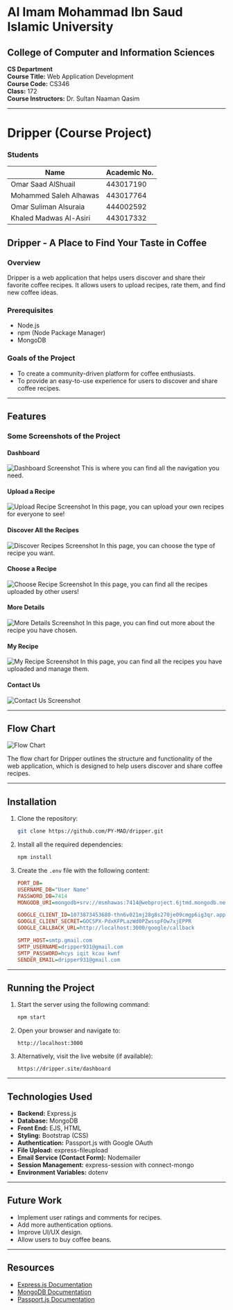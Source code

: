 # Al Imam Mohammad Ibn Saud Islamic University

## College of Computer and Information Sciences

**CS Department**  
**Course Title:** Web Application Development  
**Course Code:** CS346  
**Class:** 172  
**Course Instructors:** Dr. Sultan Naaman Qasim  

---

# Dripper (Course Project)



### Students
| Name                   | Academic No. |
|------------------------|-------------|
| Omar Saad AlShuail    | 443017190   |
| Mohammed Saleh Alhawas| 443017764   |
| Omar Suliman Alsuraia | 444002592   |
| Khaled Madwas Al-Asiri| 443017332   |

## Dripper - A Place to Find Your Taste in Coffee

### Overview
Dripper is a web application that helps users discover and share their favorite coffee recipes. It allows users to upload recipes, rate them, and find new coffee ideas.

### Prerequisites
- Node.js
- npm (Node Package Manager)
- MongoDB

### Goals of the Project
- To create a community-driven platform for coffee enthusiasts.
- To provide an easy-to-use experience for users to discover and share coffee recipes.

---

## Features

### Some Screenshots of the Project

#### Dashboard
![Dashboard Screenshot](https://media.discordapp.net/attachments/1115430930140635136/1335053224994144256/image.png?ex=679ec4b4&is=679d7334&hm=295bf0f57e18d81e96508a3ac81a55a2ecf9b922892c93bab0e3a9033634bb93&)
This is where you can find all the navigation you need.

#### Upload a Recipe
![Upload Recipe Screenshot](https://media.discordapp.net/attachments/1115430930140635136/1335053323484663860/image.png?ex=679ec4cc&is=679d734c&hm=6d4d58946ee53093ca594060ded3c4973cae8c6909f98db45e1b7f64566eb806&)
In this page, you can upload your own recipes for everyone to see!

#### Discover All the Recipes
![Discover Recipes Screenshot](https://media.discordapp.net/attachments/1115430930140635136/1335053429717860444/image.png?ex=679ec4e5&is=679d7365&hm=88402169d5591a41b14c6aae77cf2f57fc00060b159f32221b8f7f06cef68cd7&)
In this page, you can choose the type of recipe you want.

#### Choose a Recipe
![Choose Recipe Screenshot](https://media.discordapp.net/attachments/1115430930140635136/1335053506909962301/image.png?ex=679ec4f8&is=679d7378&hm=b527b892152b61f31bc8f26a7acbf7f307352bdefbc517be5d4aa25dae7d5720&)
In this page, you can find all the recipes uploaded by other users!

#### More Details
![More Details Screenshot](https://media.discordapp.net/attachments/1115430930140635136/1335053554267717654/image.png?ex=679ec503&is=679d7383&hm=d851e3607b42e11d875296ee3fe253a7dafd87d73ebdb836660906d0e1b42e3c&)
In this page, you can find out more about the recipe you have chosen.

#### My Recipe
![My Recipe Screenshot](https://media.discordapp.net/attachments/1115430930140635136/1335053640922300488/image.png?ex=679ec518&is=679d7398&hm=dd6551b732027b6262c7086109f15a7099c796fb104cf4bada0638491ecae146&)
In this page, you can find all the recipes you have uploaded and manage them.

#### Contact Us
![Contact Us Screenshot](https://media.discordapp.net/attachments/1115430930140635136/1335053700825354302/image.png?ex=679ec526&is=679d73a6&hm=c0c348b4dd4fb702dcdc77765cb5df97645f139b25ce9fcff455d3438e20f4f7&)

---

## Flow Chart
![Flow Chart](https://media.discordapp.net/attachments/1115430930140635136/1335053763345649664/web.drawio.png?ex=679ec535&is=679d73b5&hm=ef0a185009b400d9ceeae59709a7db6ab2cc6a82064c50ed6c19dca3f69c9a12&)

The flow chart for Dripper outlines the structure and functionality of the web application, which is designed to help users discover and share coffee recipes.

---

## Installation

1. Clone the repository:
   ```sh
   git clone https://github.com/PY-MAD/dripper.git
   ```
2. Install all the required dependencies:
   ```sh
   npm install
   ```
3. Create the `.env` file with the following content:
   ```ini
   PORT_DB=
   USERNAME_DB="User Name"
   PASSWORD_DB=7414
   MONGODB_URI=mongodb+srv://msmhawas:7414@webproject.6jtmd.mongodb.net/web_project
   
   GOOGLE_CLIENT_ID=1073873453680-thn6v021mj28g8s270je09cmgp6ig3qr.apps.googleusercontent.com
   GOOGLE_CLIENT_SECRET=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
   GOOGLE_CALLBACK_URL=http://localhost:3000/google/callback
   
   SMTP_HOST=smtp.gmail.com
   SMTP_USERNAME=dripper931@gmail.com
   SMTP_PASSWORD=hcys iqit kcau kwnf
   SENDER_EMAIL=dripper931@gmail.com
   ```


---

## Running the Project

1. Start the server using the following command:
   ```sh
   npm start
   ```
2. Open your browser and navigate to:
   ```
   http://localhost:3000
   ```
3. Alternatively, visit the live website (if available):
   ```
   https://dripper.site/dashboard
   ```

---

## Technologies Used
- **Backend:** Express.js
- **Database:** MongoDB
- **Front End:** EJS, HTML
- **Styling:** Bootstrap (CSS)
- **Authentication:** Passport.js with Google OAuth
- **File Upload:** express-fileupload
- **Email Service (Contact Form):** Nodemailer
- **Session Management:** express-session with connect-mongo
- **Environment Variables:** dotenv

---

## Future Work
- Implement user ratings and comments for recipes.
- Add more authentication options.
- Improve UI/UX design.
- Allow users to buy coffee beans.

---

## Resources
- [Express.js Documentation](https://expressjs.com/)
- [MongoDB Documentation](https://docs.mongodb.com/)
- [Passport.js Documentation](http://www.passportjs.org/docs/)
